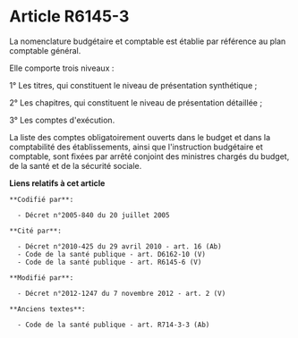# Article R6145-3

La nomenclature budgétaire et comptable est établie par référence au plan comptable général. 

Elle comporte trois niveaux : 

1° Les titres, qui constituent le niveau de présentation synthétique ; 

2° Les chapitres, qui constituent le niveau de présentation détaillée ; 

3° Les comptes d'exécution. 

La liste des comptes obligatoirement ouverts dans         le budget et dans la comptabilité des établissements, ainsi que
l'instruction budgétaire et comptable, sont fixées par arrêté conjoint des ministres chargés du budget, de la santé et de la
sécurité sociale.

**Liens relatifs à cet article**

	**Codifié par**:

	  - Décret n°2005-840 du 20 juillet 2005

	**Cité par**:

	  - Décret n°2010-425 du 29 avril 2010 - art. 16 (Ab)
	  - Code de la santé publique - art. D6162-10 (V)
	  - Code de la santé publique - art. R6145-6 (V)

	**Modifié par**:

	  - Décret n°2012-1247 du 7 novembre 2012 - art. 2 (V)

	**Anciens textes**:

	  - Code de la santé publique - art. R714-3-3 (Ab)
